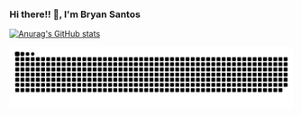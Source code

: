 ### Hi there!! 👋, I'm Bryan Santos

[![Anurag's GitHub stats](https://github-readme-stats.vercel.app/api?username=TheMasterShoot&show_icons=true)](https://github.com/anuraghazra/github-readme-stats)


![Snake animation](https://github.com/TheMasterShoot/TheMasterShoot/blob/output/github-contribution-grid-snake.svg)


<!--
**TheMasterShoot/TheMasterShoot** is a ✨ _special_ ✨ repository because its `README.md` (this file) appears on your GitHub profile.

Here are some ideas to get you started:

- 🔭 I’m currently working on ...
- 🌱 I’m currently learning ...
- 👯 I’m looking to collaborate on ...
- 🤔 I’m looking for help with ...
- 💬 Ask me about ...
- 📫 How to reach me: ...
- 😄 Pronouns: ...
- ⚡ Fun fact: ...
-->
